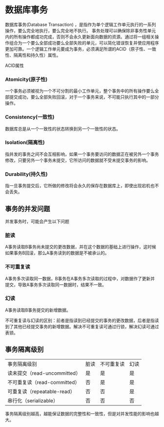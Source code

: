 <h1>数据库事务</h1>

数据库事务(Database Transaction) ，是指作为单个逻辑工作单元执行的一系列操作，要么完全地执行，要么完全地不执行。 事务处理可以确保除非事务性单元内的所有操作都成功完成，否则不会永久更新面向数据的资源。通过将一组相关操作组合为一个要么全部成功要么全部失败的单元，可以简化错误恢复并使应用程序更加可靠。一个逻辑工作单元要成为事务，必须满足所谓的ACID（原子性、一致性、隔离性和持久性）属性。

</h2>ACID属性</h2>

### Atomicity(原子性)
一个事务必须被视为一个不可分割的最小工作单元，整个事务中的所有操作要么全部提交成功，要么全部失败回滚，对于一个事务来说，不可能只执行其中的一部分操作。
### Consistency(一致性)
数据库总是从一个一致性的状态转换到另一个一致性的状态。
### Isolation(隔离性)
指并发的事务之间不会互相影响，如果一个事务要访问的数据正在被另外一个事务修改，只要另外一个事务未提交，它所访问的数据就不受未提交事务的影响。
### Durability(持久性)
指一旦事务提交后，它所做的修改将会永久的保存在数据库上，即使出现宕机也不会丢失。
<h2>事务的并发问题</h2>
并发事务时，可能会产生以下问题

### 脏读
A事务读取B事务尚未提交的更改数据，并在这个数据的基础上进行操作，这时候如果事务B回滚，那么A事务读到的数据是不被承认的。
### 不可重复读
A事务多次读取同一数据，B事务在A事务多次读取的过程中，对数据作了更新并提交，导致A事务多次读取同一数据时，结果不一致。
### 幻读
A事务读取B事务提交的新增数据。

不可重复读与幻读的区别：前者是指读到已经提交的事务的更改数据，后者是指读到了其他已经提交事务的新增数据。解决不可重复读可通过行锁，解决幻读可通过表锁。

<h2>事务隔离级别</h2>
<table>
<tr>
<td>事务隔离级别</td><td>脏读</td><td>不可重复读</td><td>幻读</td>
</tr>
<tr>
<td>读未提交（read-uncommitted）</td><td>是</td><td>是</td><td>是</td>
</tr>
<tr>
<td>不可重复读（read-committed）</td><td>否</td><td>是</td><td>是</td>
</tr>
<tr>
<td>可重复读（repeatable-read）</td><td>否</td><td>否</td><td>是</td>
</tr>
<tr>
<td>串行化（serializable）</td><td>否</td><td>否</td><td>否</td>
</tr>
</table>

事务隔离级别越高，越能保证数据的完整性和一致性，但是对并发性能的影响也越大。

